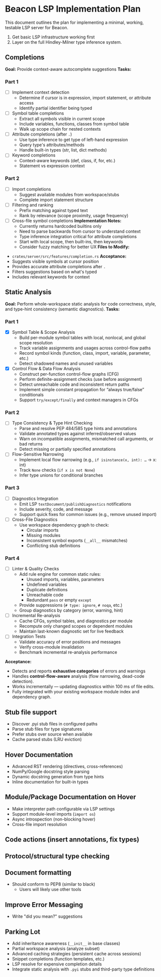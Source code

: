 # Beacon LSP Implementation Plan

This document outlines the plan for implementing a minimal, working, testable LSP server for Beacon.

1. Get basic LSP infrastructure working first
2. Layer on the full Hindley-Milner type inference system.

## Completions

**Goal:** Provide context-aware autocomplete suggestions
**Tasks:**

### Part 1

- [ ] Implement context detection
    - Determine if cursor is in expression, import statement, or attribute access
    - Identify partial identifier being typed
- [ ] Symbol table completions
    - Extract all symbols visible in current scope
    - Include variables, functions, classes from symbol table
    - Walk up scope chain for nested contexts
- [ ] Attribute completions (after `.`)
    - Use type inference to get type of left-hand expression
    - Query type's attributes/methods
    - Handle built-in types (str, list, dict methods)
- [ ] Keyword completions
    - Context-aware keywords (def, class, if, for, etc.)
    - Statement vs expression context

### Part 2

- [ ] Import completions
    - Suggest available modules from workspace/stubs
    - Complete import statement structure
- [ ] Filtering and ranking
    - Prefix matching against typed text
    - Rank by relevance (scope proximity, usage frequency)
- [ ] Cross-file symbol completions
**Implementation Notes:**
    - Currently returns hardcoded builtins only
    - Need to parse backwards from cursor to understand context
    - Type inference integration critical for attribute completions
    - Start with local scope, then built-ins, then keywords
    - Consider fuzzy matching for better UX
**Files to Modify:**
- `crates/server/src/features/completion.rs`
**Acceptance:**
- Suggests visible symbols at cursor position
- Provides accurate attribute completions after `.`
- Filters suggestions based on what's typed
- Includes relevant keywords for context

## Static Analysis

**Goal:** Perform whole-workspace static analysis for code correctness, style, and type-hint consistency (semantic diagnostics).
**Tasks:**

### Part 1

- [x] Symbol Table & Scope Analysis
    - Build per-module symbol tables with local, nonlocal, and global scope resolution
    - Track variable assignments and usages across control-flow paths
    - Record symbol kinds (function, class, import, variable, parameter, etc.)
    - Detect shadowed names and unused variables
- [x] Control Flow & Data Flow Analysis
    - Construct per-function control-flow graphs (CFG)
    - Perform definite-assignment checks (use before assignment)
    - Detect unreachable code and inconsistent return paths
    - Implement simple constant propagation for “always true/false” conditionals
    - Support `try/except/finally` and context managers in CFGs

### Part 2

- [ ] Type Consistency & Type Hint Checking
    - Parse and resolve PEP 484/585 type hints and annotations
    - Validate annotated types against inferred/observed values
    - Warn on incompatible assignments, mismatched call arguments, or bad returns
    - Detect missing or partially specified annotations
- [ ] Flow-Sensitive Narrowing
    - Implement local flow narrowing (e.g., `if isinstance(x, int): …` → x: int)
    - Track `None` checks (`if x is not None`)
    - Infer type unions for conditional branches

### Part 3

- [ ] Diagnostics Integration
    - Emit LSP `textDocument/publishDiagnostics` notifications
    - Include severity, code, and message
    - Support quick fixes for common issues (e.g., remove unused import)
- [ ] Cross-File Diagnostics
    - Use workspace dependency graph to check:
        - Circular imports
        - Missing modules
        - Inconsistent symbol exports (`__all__` mismatches)
        - Conflicting stub definitions

### Part 4

- [ ] Linter & Quality Checks
    - Add rule engine for common static rules:
        - Unused imports, variables, parameters
        - Undefined variables
        - Duplicate definitions
        - Unreachable code
        - Redundant `pass` or empty `except`
    - Provide suppressions (`# type: ignore`, `# noqa`, etc.)
    - Group diagnostics by category (error, warning, hint)
- [ ] Incremental Re-analysis
    - Cache CFGs, symbol tables, and diagnostics per module
    - Recompute only changed scopes or dependent modules
    - Maintain last-known diagnostic set for live feedback
- [ ] Integration Tests
    - Validate accuracy of error positions and messages
    - Verify cross-module invalidation
    - Benchmark incremental re-analysis performance

**Acceptance:**

- Detects and reports **exhaustive categories** of errors and warnings
- Handles **control-flow-aware** analysis (flow narrowing, dead-code detection).
- Works incrementally — updating diagnostics within 100 ms of file edits.
- Fully integrated with your existing workspace module index and dependency graph.

## Stub file support

- Discover .pyi stub files in configured paths
- Parse stub files for type signatures
- Prefer stubs over source when available
- Cache parsed stubs (LRU eviction)

## Hover Documentation

- Advanced RST rendering (directives, cross-references)
- NumPy/Google docstring style parsing
- Dynamic docstring generation from type hints
- Inline documentation for built-in types

## Module/Package Documentation on Hover

- Make interpreter path configurable via LSP settings
- Support module-level imports (`import os`)
- Async introspection (non-blocking hover)
- Cross-file import resolution

## Code actions (insert annotations, fix types)

## Protocol/structural type checking

## Document formatting

- Should conform to PEP8 (similar to black)
    - Users will likely use other tools

## Improve Error Messaging

- Write "did you mean?" suggestions

## Parking Lot

- Add inheritance awareness (`__init__` in base classes)
- Partial workspace analysis (analyze subset)
- Advanced caching strategies (persistent cache across sessions)
- Snippet completions (function templates, etc.)
- LSP resolve for expensive completion details
- Integrate static analysis with `.pyi` stubs and third-party type definitions

